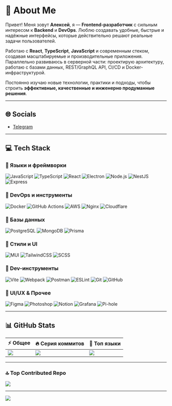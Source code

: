 # 💫 About Me
Привет! Меня зовут **Алексей**, я — **Frontend-разработчик** с сильным интересом к **Backend** и **DevOps**. Люблю создавать удобные, быстрые и надёжные интерфейсы, которые действительно решают реальные задачи пользователей.

Работаю с **React**, **TypeScript**, **JavaScript** и современным стеком, создавая масштабируемые и производительные приложения.  
Параллельно развиваюсь в серверной части: проектирую архитектуру, работаю с базами данных, REST/GraphQL API, CI/CD и Docker-инфраструктурой.

Постоянно изучаю новые технологии, практики и подходы, чтобы строить **эффективные, качественные и инженерно продуманные решения**.

---

## 🌐 Socials
- [Telegram](https://t.me/muhendalf)

---

## 💻 Tech Stack

### 🔹 Языки и фреймворки
![JavaScript](https://img.shields.io/badge/javascript-%23323330.svg?style=flat-square&logo=javascript&logoColor=%23F7DF1E)
![TypeScript](https://img.shields.io/badge/typescript-%23007ACC.svg?style=flat-square&logo=typescript&logoColor=white)
![React](https://img.shields.io/badge/react-%2320232a.svg?style=flat-square&logo=react&logoColor=%2361DAFB)
![Electron](https://img.shields.io/badge/Electron-191970?style=flat-square&logo=Electron&logoColor=white)
![Node.js](https://img.shields.io/badge/node.js-6DA55F?style=flat-square&logo=node.js&logoColor=white)
![NestJS](https://img.shields.io/badge/nestjs-%23E0234E.svg?style=flat-square&logo=nestjs&logoColor=white)
![Express](https://img.shields.io/badge/express.js-%23404d59.svg?style=flat-square&logo=express&logoColor=%2361DAFB)

### 🔹 DevOps и инструменты
![Docker](https://img.shields.io/badge/docker-%230db7ed.svg?style=flat-square&logo=docker&logoColor=white)
![GitHub Actions](https://img.shields.io/badge/github%20actions-%232671E5.svg?style=flat-square&logo=githubactions&logoColor=white)
![AWS](https://img.shields.io/badge/AWS-%23FF9900.svg?style=flat-square&logo=amazon-aws&logoColor=white)
![Nginx](https://img.shields.io/badge/nginx-%23009639.svg?style=flat-square&logo=nginx&logoColor=white)
![Cloudflare](https://img.shields.io/badge/Cloudflare-F38020?style=flat-square&logo=Cloudflare&logoColor=white)

### 🔹 Базы данных
![PostgreSQL](https://img.shields.io/badge/postgres-%23316192.svg?style=flat-square&logo=postgresql&logoColor=white)
![MongoDB](https://img.shields.io/badge/MongoDB-%234ea94b.svg?style=flat-square&logo=mongodb&logoColor=white)
![Prisma](https://img.shields.io/badge/Prisma-3982CE?style=flat-square&logo=Prisma&logoColor=white)

### 🔹 Стили и UI
![MUI](https://img.shields.io/badge/MUI-%230081CB.svg?style=flat-square&logo=mui&logoColor=white)
![TailwindCSS](https://img.shields.io/badge/tailwindcss-%2338B2AC.svg?style=flat-square&logo=tailwind-css&logoColor=white)
![SCSS](https://img.shields.io/badge/SASS-hotpink.svg?style=flat-square&logo=SASS&logoColor=white)

### 🔹 Dev-инструменты
![Vite](https://img.shields.io/badge/vite-%23646CFF.svg?style=flat-square&logo=vite&logoColor=white)
![Webpack](https://img.shields.io/badge/webpack-%238DD6F9.svg?style=flat-square&logo=webpack&logoColor=black)
![Postman](https://img.shields.io/badge/Postman-FF6C37?style=flat-square&logo=postman&logoColor=white)
![ESLint](https://img.shields.io/badge/ESLint-4B3263?style=flat-square&logo=eslint&logoColor=white)
![Git](https://img.shields.io/badge/git-%23F05033.svg?style=flat-square&logo=git&logoColor=white)
![GitHub](https://img.shields.io/badge/github-%23121011.svg?style=flat-square&logo=github&logoColor=white)

### 🔹 UI/UX & Прочее
![Figma](https://img.shields.io/badge/figma-%23F24E1E.svg?style=flat-square&logo=figma&logoColor=white)
![Photoshop](https://img.shields.io/badge/adobe%20photoshop-%2331A8FF.svg?style=flat-square&logo=adobe%20photoshop&logoColor=white)
![Notion](https://img.shields.io/badge/Notion-%23000000.svg?style=flat-square&logo=notion&logoColor=white)
![Grafana](https://img.shields.io/badge/grafana-%23F46800.svg?style=flat-square&logo=grafana&logoColor=white)
![Pi-hole](https://img.shields.io/badge/pihole-%2396060C.svg?style=flat-square&logo=pi-hole&logoColor=white)

---

## 📊 GitHub Stats

| ⚡ Общее | 🔥 Серия коммитов | 🧠 Топ языки |
|--------|------------------|-------------|
| ![](https://github-readme-stats.vercel.app/api?username=Muhendalf-ru&theme=dark&hide_border=false&include_all_commits=true&count_private=true) | ![](https://nirzak-streak-stats.vercel.app/?user=Muhendalf-ru&theme=dark&hide_border=false) | ![](https://github-readme-stats.vercel.app/api/top-langs/?username=Muhendalf-ru&theme=dark&hide_border=false&layout=compact) |

---

### 🔝 Top Contributed Repo
![](https://github-contributor-stats.vercel.app/api?username=Muhendalf-ru&limit=5&theme=dark&combine_all_yearly_contributions=true)

---

[![](https://visitcount.itsvg.in/api?id=Muhendalf-ru&icon=2&color=10)](https://visitcount.itsvg.in)

